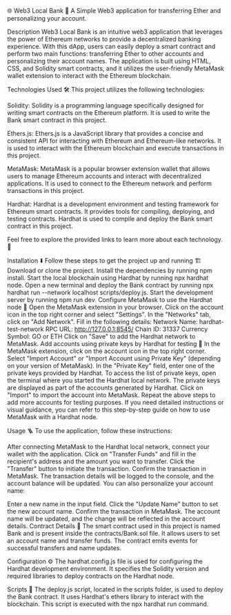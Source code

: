 🌐 Web3 Local Bank
💸 A Simple Web3 application for transferring Ether and personalizing your account.

Description
Web3 Local Bank is an intuitive web3 application that leverages the power of Ethereum networks to provide a decentralized banking experience. With this dApp, users can easily deploy a smart contract and perform two main functions: transferring Ether to other accounts and personalizing their account names. The application is built using HTML, CSS, and Solidity smart contracts, and it utilizes the user-friendly MetaMask wallet extension to interact with the Ethereum blockchain.


Technologies Used 🛠️
This project utilizes the following technologies:

Solidity: Solidity is a programming language specifically designed for writing smart contracts on the Ethereum platform. It is used to write the Bank smart contract in this project.

Ethers.js: Ethers.js is a JavaScript library that provides a concise and consistent API for interacting with Ethereum and Ethereum-like networks. It is used to interact with the Ethereum blockchain and execute transactions in this project.

MetaMask: MetaMask is a popular browser extension wallet that allows users to manage Ethereum accounts and interact with decentralized applications. It is used to connect to the Ethereum network and perform transactions in this project.

Hardhat: Hardhat is a development environment and testing framework for Ethereum smart contracts. It provides tools for compiling, deploying, and testing contracts. Hardhat is used to compile and deploy the Bank smart contract in this project.

Feel free to explore the provided links to learn more about each technology. 🚀

Installation ⬇️
Follow these steps to get the project up and running 🏗️
Download or clone the project.
Install the dependencies by running npm install.
Start the local blockchain using Hardhat by running npx hardhat node.
Open a new terminal and deploy the Bank contract by running npx hardhat run --network localhost scripts/deploy.js.
Start the development server by running npm run dev.
Configure MetaMask to use the Hardhat node 🦊
Open the MetaMask extension in your browser.
Click on the account icon in the top right corner and select "Settings".
In the "Networks" tab, click on "Add Network".
Fill in the following details:
Network Name: hardhat-test-network
RPC URL: http://127.0.0.1:8545/
Chain ID: 31337
Currency Symbol: GO or ETH
Click on "Save" to add the Hardhat network to MetaMask.
Add accounts using private keys by Hardhat for testing 🔑
In the MetaMask extension, click on the account icon in the top right corner.
Select "Import Account" or "Import Account using Private Key" (depending on your version of MetaMask).
In the "Private Key" field, enter one of the private keys provided by Hardhat.
To access the list of private keys, open the terminal where you started the Hardhat local network.
The private keys are displayed as part of the accounts generated by Hardhat.
Click on "Import" to import the account into MetaMask.
Repeat the above steps to add more accounts for testing purposes.
If you need detailed instructions or visual guidance, you can refer to this step-by-step guide on how to use MetaMask with a Hardhat node.

Usage 🪜
To use the application, follow these instructions:

After connecting MetaMask to the Hardhat local network, connect your wallet with the application.
Click on "Transfer Funds" and fill in the recipient's address and the amount you want to transfer.
Click the "Transfer" button to initiate the transaction.
Confirm the transaction in MetaMask.
The transaction details will be logged to the console, and the account balance will be updated.
You can also personalize your account name:

Enter a new name in the input field.
Click the "Update Name" button to set the new account name.
Confirm the transaction in MetaMask.
The account name will be updated, and the change will be reflected in the account details.
Contract Details 🔗
The smart contract used in this project is named Bank and is present inside the contracts/Bank.sol file. It allows users to set an account name and transfer funds. The contract emits events for successful transfers and name updates.

Configuration ⚙️
The hardhat.config.js file is used for configuring the Hardhat development environment. It specifies the Solidity version and required libraries to deploy contracts on the Hardhat node.

Scripts 📜
The deploy.js script, located in the scripts folder, is used to deploy the Bank contract. It uses Hardhat's ethers library to interact with the blockchain. This script is executed with the npx hardhat run command.


